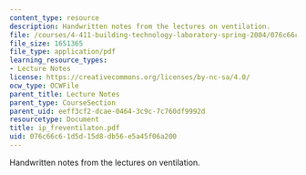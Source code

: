 ```yaml
---
content_type: resource
description: Handwritten notes from the lectures on ventilation.
file: /courses/4-411-building-technology-laboratory-spring-2004/076c66c61d5d15d8db56e5a45f06a200_ip_freventilaton.pdf
file_size: 1651365
file_type: application/pdf
learning_resource_types:
- Lecture Notes
license: https://creativecommons.org/licenses/by-nc-sa/4.0/
ocw_type: OCWFile
parent_title: Lecture Notes
parent_type: CourseSection
parent_uid: eeff3cf2-dcae-0464-3c9c-7c760df9992d
resourcetype: Document
title: ip_freventilaton.pdf
uid: 076c66c6-1d5d-15d8-db56-e5a45f06a200
---
```

Handwritten notes from the lectures on ventilation.